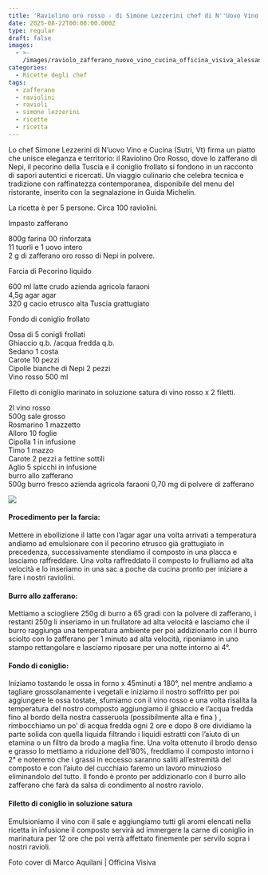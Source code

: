 ```yaml
---
title: 'Raviolino oro rosso - di Simone Lezzerini chef di N''Uovo Vino e Cucina '
date: 2025-08-22T00:00:00.000Z
type: regular
draft: false
images:
  - >-
    /images/raviolo_zafferano_nuovo_vino_cucina_officina_visiva_alessandro_creta.jpg.webp
categories:
  - Ricette degli chef
tags:
  - zafferano
  - raviolini
  - ravioli
  - simone lezzerini
  - ricette
  - ricetta
---
```


Lo chef Simone Lezzerini di N’uovo Vino e Cucina (Sutri, Vt) firma un piatto che unisce eleganza e territorio: il Raviolino Oro Rosso, dove lo zafferano di Nepi, il pecorino della Tuscia e il coniglio frollato si fondono in un racconto di sapori autentici e ricercati. Un viaggio culinario che celebra tecnica e tradizione con raffinatezza contemporanea, disponibile del menu del ristorante, inserito con la segnalazione in Guida Michelin.

La ricetta è per 5 persone. Circa 100 raviolini.

Impasto zafferano 

800g farina 00 rinforzata \
11 tuorli e 1 uovo intero\
2 g di zafferano oro rosso di Nepi in polvere.

Farcia di Pecorino liquido

600 ml latte crudo azienda agricola faraoni \
4,5g agar agar \
320 g cacio etrusco alta Tuscia grattugiato 

Fondo di coniglio frollato 

Ossa di 5 conigli frollati \
Ghiaccio q.b. /acqua fredda q.b.\
Sedano 1 costa \
Carote 10 pezzi \
Cipolle bianche di Nepi 2 pezzi \
Vino rosso 500 ml 

Filetto di coniglio marinato in soluzione satura di vino rosso x 2 filetti.

2l vino rosso \
500g sale grosso \
Rosmarino 1 mazzetto \
Alloro 10 foglie \
Cipolla 1 in infusione \
Timo 1 mazzo \
Carote 2 pezzi a fettine sottili \
Aglio 5 spicchi in infusione \
burro allo zafferano \
500g burro fresco azienda agricola faraoni 0,70 mg di polvere di zafferano 

![](/images/coniglio-leprino-nepi-ricetta-nuovo-vino-cucina-lezzerini.png)

#### Procedimento per la farcia: 

Mettere in ebollizione il latte con l’agar agar una volta arrivati a temperatura andiamo ad emulsionare con il pecorino etrusco già grattugiato in precedenza, successivamente stendiamo il composto in una placca e lasciamo raffreddare. Una volta raffreddato il composto lo frulliamo ad alta velocità e lo inseriamo in una sac a poche da cucina pronto per iniziare a fare i nostri raviolini.

#### Burro allo zafferano:

Mettiamo a sciogliere 250g di burro a 65 gradi con la polvere di zafferano, i restanti 250g li inseriamo in un frullatore ad alta velocità e lasciamo che il burro raggiunga una temperatura ambiente per poi addizionarlo con il burro sciolto con lo zafferano per 1 minuto ad alta velocità, riponiamo in uno stampo rettangolare e lasciamo riposare per una notte intorno ai 4°.

#### Fondo di coniglio:

Iniziamo tostando le ossa in forno x 45minuti a 180°, nel mentre andiamo a tagliare grossolanamente i vegetali e iniziamo il nostro soffritto per poi aggiungere le ossa tostate, sfumiamo con il vino rosso e una volta risalita la temperatura del nostro composto aggiungiamo il ghiaccio e l’acqua fredda fino al bordo della nostra casseruola (possibilmente alta e fina ) , rimbocchiamo un po’ di acqua fredda ogni 2 ore e dopo 8 ore dividiamo la parte solida con quella liquida filtrando i liquidi estratti con l’aiuto di un etamina o un filtro da brodo a maglia fine. Una volta ottenuto il brodo denso e grasso lo mettiamo a riduzione dell’80%, freddiamo il composto intorno i 2° e noteremo che i grassi in eccesso saranno saliti all’estremità del composto e con l’aiuto del cucchiaio faremo un lavoro minuzioso eliminandolo del tutto. Il fondo è pronto per addizionarlo con il burro allo zafferano che farà da salsa di condimento al nostro raviolo.

#### Filetto di coniglio in soluzione satura 

Emulsioniamo il vino con il sale e aggiungiamo tutti gli aromi elencati nella ricetta in infusione il composto servirà ad immergere la carne di coniglio in marinatura per 12 ore che poi verrà affettato finemente per servilo sopra i nostri ravioli.

Foto cover di Marco Aquilani | Officina Visiva
